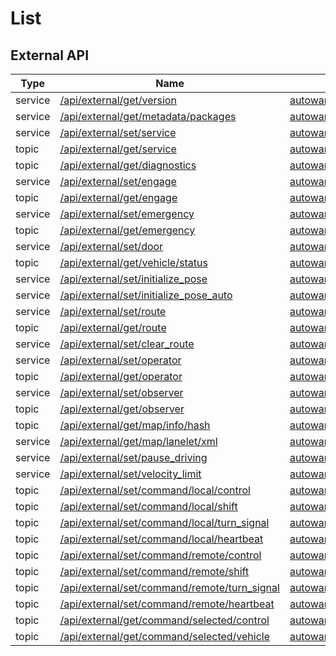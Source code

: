 # List

## External API

| Type    | Name                                                                                              | Data                                                                                                                    |
| ------- | ------------------------------------------------------------------------------------------------- | ----------------------------------------------------------------------------------------------------------------------- |
| service | [/api/external/get/version](../../api/external/get/version)                                       | [autoware_external_api_msgs/srv/GetVersion](../../type/autoware_external_api_msgs/srv/GetVersion)                       |
| service | [/api/external/get/metadata/packages](../../api/external/get/metadata/packages)                   | [autoware_external_api_msgs/srv/GetMetadataPackages](../../type/autoware_external_api_msgs/srv/GetMetadataPackages)     |
| service | [/api/external/set/service](../../api/external/set/service)                                       | [autoware_external_api_msgs/srv/SetService](../../type/autoware_external_api_msgs/srv/SetService)                       |
| topic   | [/api/external/get/service](../../api/external/get/service)                                       | [autoware_external_api_msgs/msg/Service](../../type/autoware_external_api_msgs/msg/Service)                             |
| topic   | [/api/external/get/diagnostics](../../api/external/get/diagnostics)                               | [autoware_external_api_msgs/msg/ClassifiedDiagnostics](../../type/autoware_external_api_msgs/msg/ClassifiedDiagnostics) |
| service | [/api/external/set/engage](../../api/external/set/engage)                                         | [autoware_external_api_msgs/srv/Engage](../../type/autoware_external_api_msgs/srv/Engage)                               |
| topic   | [/api/external/get/engage](../../api/external/get/engage)                                         | [autoware_external_api_msgs/msg/EngageStatus](../../type/autoware_external_api_msgs/msg/EngageStatus)                   |
| service | [/api/external/set/emergency](../../api/external/set/emergency)                                   | [autoware_external_api_msgs/srv/SetEmergency](../../type/autoware_external_api_msgs/srv/SetEmergency)                   |
| topic   | [/api/external/get/emergency](../../api/external/get/emergency)                                   | [autoware_external_api_msgs/msg/Emergency](../../type/autoware_external_api_msgs/msg/Emergency)                         |
| service | [/api/external/set/door](../../api/external/set/door)                                             | [autoware_external_api_msgs/srv/SetDoor](../../type/autoware_external_api_msgs/srv/SetDoor)                             |
| topic   | [/api/external/get/vehicle/status](../../api/external/get/vehicle/status)                         | [autoware_external_api_msgs/msg/VehicleStatusStamped](../../type/autoware_external_api_msgs/msg/VehicleStatusStamped)   |
| service | [/api/external/set/initialize_pose](../../api/external/set/initialize_pose)                       | [autoware_external_api_msgs/srv/InitializePose](../../type/autoware_external_api_msgs/srv/InitializePose)               |
| service | [/api/external/set/initialize_pose_auto](../../api/external/set/initialize_pose_auto)             | [autoware_external_api_msgs/srv/InitializePoseAuto](../../type/autoware_external_api_msgs/srv/InitializePoseAuto)       |
| service | [/api/external/set/route](../../api/external/set/route)                                           | [autoware_external_api_msgs/srv/SetRoute](../../type/autoware_external_api_msgs/srv/SetRoute)                           |
| topic   | [/api/external/get/route](../../api/external/get/route)                                           | [autoware_external_api_msgs/msg/Route](../../type/autoware_external_api_msgs/msg/Route)                                 |
| service | [/api/external/set/clear_route](../../api/external/set/clear_route)                               | [autoware_external_api_msgs/srv/ClearRoute](../../type/autoware_external_api_msgs/srv/ClearRoute)                       |
| service | [/api/external/set/operator](../../api/external/set/operator)                                     | [autoware_external_api_msgs/srv/SetOperator](../../type/autoware_external_api_msgs/srv/SetOperator)                     |
| topic   | [/api/external/get/operator](../../api/external/get/operator)                                     | [autoware_external_api_msgs/msg/Operator](../../type/autoware_external_api_msgs/msg/Operator)                           |
| service | [/api/external/set/observer](../../api/external/set/observer)                                     | [autoware_external_api_msgs/srv/SetObserver](../../type/autoware_external_api_msgs/srv/SetObserver)                     |
| topic   | [/api/external/get/observer](../../api/external/get/observer)                                     | [autoware_external_api_msgs/msg/Observer](../../type/autoware_external_api_msgs/msg/Observer)                           |
| topic   | [/api/external/get/map/info/hash](../../api/external/get/map/info/hash)                           | [autoware_external_api_msgs/msg/MapHash](../../type/autoware_external_api_msgs/msg/MapHash)                             |
| service | [/api/external/get/map/lanelet/xml](../../api/external/get/map/lanelet/xml)                       | [autoware_external_api_msgs/srv/GetTextFile](../../type/autoware_external_api_msgs/srv/GetTextFile)                     |
| service | [/api/external/set/pause_driving](../../api/external/set/pause_driving)                           | [autoware_external_api_msgs/srv/PauseDriving](../../type/autoware_external_api_msgs/srv/PauseDriving)                   |
| service | [/api/external/set/velocity_limit](../../api/external/set/velocity_limit)                         | [autoware_external_api_msgs/srv/SetVelocityLimit](../../type/autoware_external_api_msgs/srv/SetVelocityLimit)           |
| topic   | [/api/external/set/command/local/control](../../api/external/set/command/local/control)           | [autoware_external_api_msgs/msg/ControlCommandStamped](../../type/autoware_external_api_msgs/msg/ControlCommandStamped) |
| topic   | [/api/external/set/command/local/shift](../../api/external/set/command/local/shift)               | [autoware_external_api_msgs/msg/GearShiftStamped](../../type/autoware_external_api_msgs/msg/GearShiftStamped)           |
| topic   | [/api/external/set/command/local/turn_signal](../../api/external/set/command/local/turn_signal)   | [autoware_external_api_msgs/msg/TurnSignalStamped](../../type/autoware_external_api_msgs/msg/TurnSignalStamped)         |
| topic   | [/api/external/set/command/local/heartbeat](../../api/external/set/command/local/heartbeat)       | [autoware_external_api_msgs/msg/Heartbeat](../../type/autoware_external_api_msgs/msg/Heartbeat)                         |
| topic   | [/api/external/set/command/remote/control](../../api/external/set/command/remote/control)         | [autoware_external_api_msgs/msg/ControlCommandStamped](../../type/autoware_external_api_msgs/msg/ControlCommandStamped) |
| topic   | [/api/external/set/command/remote/shift](../../api/external/set/command/remote/shift)             | [autoware_external_api_msgs/msg/GearShiftStamped](../../type/autoware_external_api_msgs/msg/GearShiftStamped)           |
| topic   | [/api/external/set/command/remote/turn_signal](../../api/external/set/command/remote/turn_signal) | [autoware_external_api_msgs/msg/TurnSignalStamped](../../type/autoware_external_api_msgs/msg/TurnSignalStamped)         |
| topic   | [/api/external/set/command/remote/heartbeat](../../api/external/set/command/remote/heartbeat)     | [autoware_external_api_msgs/msg/Heartbeat](../../type/autoware_external_api_msgs/msg/Heartbeat)                         |
| topic   | [/api/external/get/command/selected/control](../../api/external/get/command/selected/control)     | [autoware_external_api_msgs/msg/ControlCommandStamped](../../type/autoware_external_api_msgs/msg/ControlCommandStamped) |
| topic   | [/api/external/get/command/selected/vehicle](../../api/external/get/command/selected/vehicle)     | [autoware_external_api_msgs/msg/ControlCommandStamped](../../type/autoware_external_api_msgs/msg/ControlCommandStamped) |
